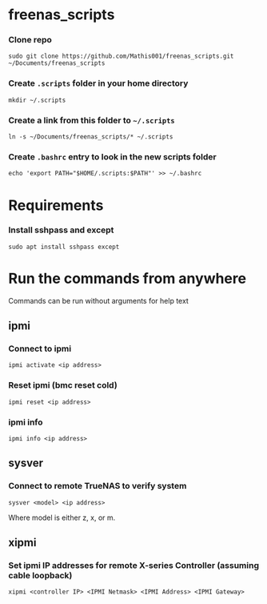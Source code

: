 # freenas_scripts

### Clone repo

`sudo git clone https://github.com/Mathis001/freenas_scripts.git ~/Documents/freenas_scripts`

### Create `.scripts` folder in your home directory

`mkdir ~/.scripts`

### Create a link from this folder to `~/.scripts`

`ln -s ~/Documents/freenas_scripts/* ~/.scripts`

### Create `.bashrc` entry to look in the new scripts folder

`echo 'export PATH="$HOME/.scripts:$PATH"' >> ~/.bashrc`

# Requirements

### Install sshpass and except

`sudo apt install sshpass except`

# Run the commands from anywhere

Commands can be run without arguments for help text

## ipmi

### Connect to ipmi

`ipmi activate <ip address>`

### Reset ipmi (bmc reset cold)

`ipmi reset <ip address>`

### ipmi info

`ipmi info <ip address>`

## sysver

### Connect to remote TrueNAS  to verify system

`sysver <model> <ip address>`

Where model is either z, x, or m.

## xipmi

### Set ipmi IP addresses for remote X-series Controller (assuming cable loopback)

`xipmi <controller IP> <IPMI Netmask> <IPMI Address> <IPMI Gateway>`


